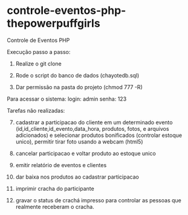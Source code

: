 # controle-eventos-php-thepowerpuffgirls
Controle de Eventos PHP

Execução passo a passo:

1) Realize o git clone

2) Rode o script do banco de dados (chayotedb.sql)

3) Dar permissão na pasta do projeto (chmod 777 -R)

Para acessar o sistema:
login: admin
senha: 123


Tarefas não realizadas:

7. cadastrar a participacao do cliente em um determinado evento (id,id_cliente,id_evento,data_hora, produtos, fotos, e arquivos adicionados) e selecionar produtos bonificados (controlar estoque unico), permitir tirar foto usando a webcam (html5)

8. cancelar participacao e voltar produto ao estoque unico

12. emitir relatório de eventos e clientes

14. dar baixa nos produtos ao cadastrar participacao

17. imprimir cracha do participante

18. gravar o status de crachá impresso para controlar as pessoas que realmente receberam o cracha.
